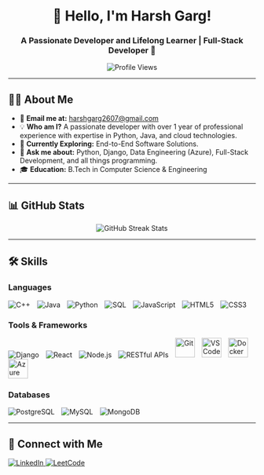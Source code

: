<h1 align="center"> 
  👋 Hello, I'm Harsh Garg! 
</h1>

<h3 align="center"> 
  A Passionate Developer and Lifelong Learner | Full-Stack Developer 🚀 
</h3>

<p align="center">
  <img src="https://komarev.com/ghpvc/?username=Harsh2607&label=Profile%20Views&color=0e75b6&style=flat-square" alt="Profile Views"/>
</p>

---

## 👨‍💻 About Me
- 📧 **Email me at:** [harshgarg2607@gmail.com](mailto:harshgarg2607@gmail.com)  
- 💡 **Who am I?** A passionate developer with over 1 year of professional experience with expertise in Python, Java, and cloud technologies.
- 🔭 **Currently Exploring:** End-to-End Software Solutions.  
- 💬 **Ask me about:** Python, Django, Data Engineering (Azure), Full-Stack Development, and all things programming.
- 🎓 **Education:** B.Tech in Computer Science & Engineering

---

## 📊 GitHub Stats
<p align="center">
  <img src="https://github-readme-streak-stats.herokuapp.com?user=Harsh2607&theme=gruvbox-duo" alt="GitHub Streak Stats"/>
</p>

---

## 🛠️ Skills
### Languages
<p align="left">
  <img src="https://img.shields.io/badge/C++-00599C?style=for-the-badge&logo=c%2B%2B&logoColor=white" alt="C++" title="C++" style="margin-right: 10px;"/> 
  <img src="https://img.shields.io/badge/Java-ED8B00?style=for-the-badge&logo=java&logoColor=white" alt="Java" title="Java" style="margin-right: 10px;"/> 
  <img src="https://img.shields.io/badge/Python-3776AB?style=for-the-badge&logo=python&logoColor=white" alt="Python" title="Python" style="margin-right: 10px;"/>
  <img src="https://img.shields.io/badge/SQL-CC2927?style=for-the-badge&logo=microsoft-sql-server&logoColor=white" alt="SQL" title="SQL" style="margin-right: 10px;"/> 
  <img src="https://img.shields.io/badge/JavaScript-F7DF1E?style=for-the-badge&logo=javascript&logoColor=black" alt="JavaScript" title="JavaScript" style="margin-right: 10px;"/>
  <img src="https://img.shields.io/badge/HTML5-E34F26?style=for-the-badge&logo=html5&logoColor=white" alt="HTML5" title="HTML5" style="margin-right: 10px;"/> 
  <img src="https://img.shields.io/badge/CSS3-1572B6?style=for-the-badge&logo=css3&logoColor=white" alt="CSS3" title="CSS3"/> 
</p>

### Tools & Frameworks
<p align="left">
  <img src="https://img.shields.io/badge/Django-092E20?style=for-the-badge&logo=django&logoColor=white" alt="Django" title="Django" style="margin-right: 10px;"/> 
  <img src="https://img.shields.io/badge/React-61DAFB?style=for-the-badge&logo=react&logoColor=black" alt="React" title="React" style="margin-right: 10px;"/>
  <img src="https://img.shields.io/badge/Node.js-339933?style=for-the-badge&logo=nodedotjs&logoColor=white" alt="Node.js" title="Node.js" style="margin-right: 10px;"/>
  <img src="https://img.shields.io/badge/REST-02569B?style=for-the-badge&logo=rest&logoColor=white" alt="RESTful APIs" title="RESTful APIs" style="margin-right: 10px;"/> 
  <img src="https://www.vectorlogo.zone/logos/git-scm/git-scm-icon.svg" alt="Git" title="Git" width="40" height="40" style="margin-right: 10px;"/> 
  <img src="https://www.vectorlogo.zone/logos/visualstudio_code/visualstudio_code-icon.svg" alt="VSCode" title="VSCode" width="40" height="40" style="margin-right: 10px;"/> 
  <img src="https://www.vectorlogo.zone/logos/docker/docker-icon.svg" alt="Docker" title="Docker" width="40" height="40" style="margin-right: 10px;"/> 
  <img src="https://www.vectorlogo.zone/logos/microsoft_azure/microsoft_azure-icon.svg" alt="Azure" title="Azure" width="40" height="40" style="margin-right: 10px;"/> 
</p>

### Databases
<p align="left">
  <img src="https://img.shields.io/badge/PostgreSQL-336791?style=for-the-badge&logo=postgresql&logoColor=white" alt="PostgreSQL" title="PostgreSQL" style="margin-right: 10px;"/>
  <img src="https://img.shields.io/badge/MySQL-4479A1?style=for-the-badge&logo=mysql&logoColor=white" alt="MySQL" title="MySQL" style="margin-right: 10px;"/> 
  <img src="https://img.shields.io/badge/MongoDB-47A248?style=for-the-badge&logo=mongodb&logoColor=white" alt="MongoDB" title="MongoDB"/> 
</p>

---

## 🤝 Connect with Me
<p align="left"> 
  <a href="https://www.linkedin.com/in/harshgarg17542607/" target="_blank">
    <img src="https://img.shields.io/badge/LinkedIn-0077B5?style=for-the-badge&logo=linkedin&logoColor=white" alt="LinkedIn" title="LinkedIn"/> 
  </a>
  <a href="https://leetcode.com/HARSH_GARG/" target="_blank">
    <img src="https://img.shields.io/badge/LeetCode-FFA116?style=for-the-badge&logo=leetcode&logoColor=black" alt="LeetCode" title="LeetCode"/> 
  </a>
</p>
